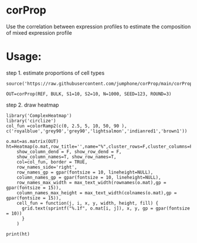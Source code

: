 # corProp

Use the correlation between expression profiles to estimate the composition of mixed expression profile

# Usage:

step 1. estimate proportions of cell types
    
    source('https://raw.githubusercontent.com/jumphone/corProp/main/corProp.R')
    
    OUT=corProp(REF, BULK, S1=10, S2=10, N=1000, SEED=123, ROUND=3)
     

step 2. draw heatmap
     
    library('ComplexHeatmap')
    library('circlize')
    col_fun =colorRamp2(c(0, 2.5, 5, 10, 50, 90 ), c('royalblue','grey90','grey90','lightsalmon','indianred1','brown1'))
    
    o.mat=as.matrix(OUT)
    ht=Heatmap(o.mat,row_title='',name="%",cluster_rows=F,cluster_columns=F,
        show_column_dend = F, show_row_dend = F,
        show_column_names=T, show_row_names=T,
        col=col_fun, border = TRUE,
        row_names_side='right',
        row_names_gp = gpar(fontsize = 10, lineheight=NULL),
        column_names_gp = gpar(fontsize = 10, lineheight=NULL),
        row_names_max_width = max_text_width(rownames(o.mat),gp = gpar(fontsize = 15)),
        column_names_max_height = max_text_width(colnames(o.mat),gp = gpar(fontsize = 15)),
        cell_fun = function(j, i, x, y, width, height, fill) {
          grid.text(sprintf("%.1f", o.mat[i, j]), x, y, gp = gpar(fontsize = 10))
          }
        )
        
    print(ht)

    
    
